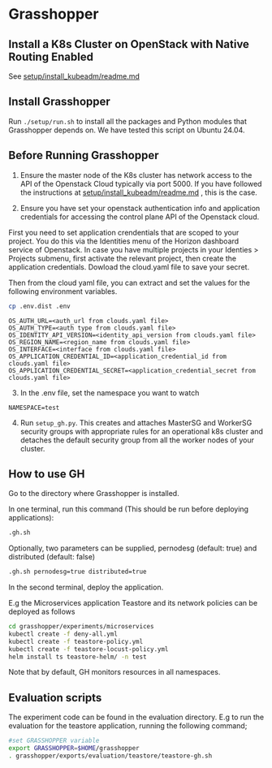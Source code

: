 # Grasshopper

## Install a K8s Cluster on OpenStack with Native Routing Enabled

See [setup/install_kubeadm/readme.md](setup/install_kubeadm/readme.md)

## Install Grasshopper

Run `./setup/run.sh` to install all the packages and Python modules that Grasshopper depends on. We have tested this script on Ubuntu 24.04.

## Before Running Grasshopper

1. Ensure the master node of the K8s cluster has network access to the API of the Openstack Cloud typically via port 5000. If you have followed the instructions at [setup/install_kubeadm/readme.md](setup/install_kubeadm/readme.md)
, this is the case.

2. Ensure you have set your openstack authentication info and application credentials for accessing the control plane API of the Openstack cloud.

First you need to set application crendentials that are scoped to your project. You do this via the Identities menu of the Horizon dashboard service of Openstack. In case you have multiple projects in your Identies > Projects submenu, first activate the relevant project, then create the application credentials. Dowload the cloud.yaml file to save your secret.

Then from the cloud yaml file, you can extract and set the values for the following environment variables.

```bash
cp .env.dist .env
```

```plaintext
OS_AUTH_URL=<auth_url from clouds.yaml file>
OS_AUTH_TYPE=<auth type from clouds.yaml file>
OS_IDENTITY_API_VERSION=<identity_api_version from clouds.yaml file>
OS_REGION_NAME=<region_name from clouds.yaml file>
OS_INTERFACE=<interface from clouds.yaml file>
OS_APPLICATION_CREDENTIAL_ID=<application_credential_id from clouds.yaml file>
OS_APPLICATION_CREDENTIAL_SECRET=<application_credential_secret from clouds.yaml file>
```

3. In the .env file, set the namespace you want to watch

```plaintext
NAMESPACE=test
```

4. Run `setup_gh.py`. This creates and attaches MasterSG and WorkerSG security groups with appropriate rules for an operational k8s cluster and detaches the default security group from all the worker nodes of your cluster.

## How to use GH

Go to the directory where Grasshopper is installed.

In one terminal, run this command (This should be run before deploying applications):

```bash
.gh.sh
```

Optionally, two parameters can be supplied, pernodesg (default: true) and distributed (default: false)

```bash
.gh.sh pernodesg=true distributed=true
```

In the second terminal, deploy the application.

E.g the Microservices application Teastore and its network policies can be deployed as follows

```bash
cd grasshopper/experiments/microservices
kubectl create -f deny-all.yml
kubectl create -f teastore-policy.yml 
kubectl create -f teastore-locust-policy.yml
helm install ts teastore-helm/ -n test
```

Note that by default, GH monitors resources in all namespaces.

## Evaluation scripts

The experiment code can be found in the evaluation directory. E.g to run the evaluation for the teastore application, running the following command;

```bash
#set GRASSHOPPER variable
export GRASSHOPPER=$HOME/grasshopper
. grasshopper/exports/evaluation/teastore/teastore-gh.sh
```
